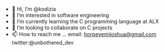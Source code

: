 - 👋 Hi, I’m @kodizia
- 👀 I’m interested in software engineering
- 🌱 I’m currently learning the C programming language at ALX
- 💞️ I’m looking to collaborate on C projects
- 📫 How to reach me ...
email: horpeyemijoshua@gmail.com
twitter:@unbothered_dev
<!---
kodizia/kodizia is a ✨ special ✨ repository because its `README.md` (this file) appears on your GitHub profile.
You can click the Preview link to take a look at your changes.
--->

